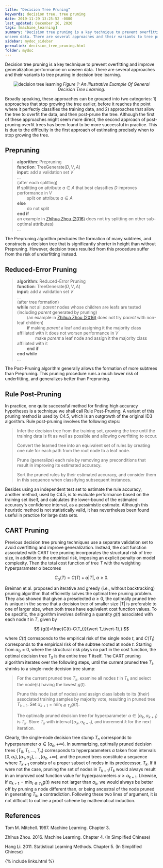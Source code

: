 ```yaml
---
title: "Decision Tree Pruning"
keywords: decision tree, tree pruning
date: 2019-11-29 13:25:52 -0800
last_updated: December 26, 2020
tags: [machine_learning]
summary: "Decision tree pruning is a key technique to prevent overfitting and improve generalization performance on
unseen data. There are several approaches and their variants to tree pruning in decision tree learning."
sidebar: mydoc_sidebar
permalink: decision_tree_pruning.html
folder: mydoc
---
```


Decision tree pruning is a key technique to prevent overfitting and improve generalization performance on unseen data.
There are several approaches and their variants to tree pruning in decision tree learning.

<center>
    <img src="{{ "images/20191129-1.jpeg" }}" alt="decision tree learning"/>
    <I>Figure 1: An Illustrative Example Of General Decision Tree Learning.</I>
</center>

Broadly speaking, these approaches can be grouped into two categories: 1) approaches that stop growing the tree earlier,
before it reaches the point where it perfectly classifies the training data, and 2) approaches that allow the tree to
overfit the data, and then post-prune the tree. Although the first of these approaches might seem more direct, the
second approach of post-pruning overfit trees has been found to be more successful in practice. This is due to the
difficulty in the first approach of estimating precisely when to stop growing the tree.

## Prepruning
> **algorithm**: Prepruning  
> **function**: $\text{TreeGenerate}(D,V,A)$  
> **input**: add a validation set $V$  
> ...  
> (after each splitting)  
> **if** splitting on attribute $a\in A$ that best classifies $D$ improves performance in $V$  
> &emsp;&emsp; split on attribute $a\in A$  
> **else**  
> &emsp;&emsp; do not split  
> **end if**  
> an example in [Zhihua Zhou (2016)](#references) does not try splitting on other sub-optimal attributes)  
> ...

The Prepruning algorithm precludes the formation of many subtrees, and constructs a decision tree that is significantly
shorter in height than without Prepruning. However, decision trees resulted from this procedure suffer from the risk of
underfitting instead.

## Reduced-Error Pruning
> **algorithm**: Reduced-Error Pruning  
> **function**: $\text{TreeGenerate}(D,V,A)$  
> **input**: add a validation set $V$  
> ...  
> (after tree formation)  
> **while** not all $parent$ nodes whose children are leafs are tested (including $parent$ generated by pruning)  
> &emsp;&emsp; (an example in [Zhihua Zhou (2016)](#references) does not try $parent$ with non-leaf children)  
> &emsp;&emsp; <b>if</b> making $parent$ a leaf and assigning it the majority class affiliated with it does not worsen
performance in $V$  
> &emsp;&emsp;&emsp;&emsp; make $parent$ a leaf node and assign it the majority class affiliated with it  
> &emsp;&emsp; **end if**  
> **end while**  
> ...

The Post-Pruning algorithm generally allows the formation of more subtrees than Prepruning. This pruning procedure runs
a much lower risk of underfitting, and generalizes better than Prepruning.

## Rule Post-Pruning
In practice, one quite successful method for finding high accuracy hypotheses is a technique we shall call Rule
Post-Pruning. A variant of this pruning method is used by C4.5, which is an outgrowth of the original ID3 algorithm.
Rule post-pruning involves the following steps:

> Infer the decision tree from the training set, growing the tree until the training data is fit as well as possible and
allowing overfitting to occur.
>  
> Convert the learned tree into an equivalent set of rules by creating one rule for each path from the root node to a
leaf node.
>
> Prune (generalize) each rule by removing any preconditions that result in improving its estimated accuracy.
>
> Sort the pruned rules by their estimated accuracy, and consider them in this sequence when classifying subsequent
instances.

Besides using an independent test set to estimate the rule accuracy, another method, used by C4.5, is to evaluate
performance based on the training set itself, and calculates the lower-bound of the estimated accuracy's confidence
interval, as a pessimistic estimate. Although this heuristic method is not statistically valid, it has nevertheless been
found useful in practice for large data sets.

## CART Pruning
Previous decision tree pruning techniques use a separate validation set to avoid overfitting and improve generalization.
Instead, the cost function associated with CART tree pruning incorporates the structural risk of tree size, in addition
to the empirical risk, imposing an explicit penalty on model complexity. Then the total cost function of tree $T$ with
the weighting hyperparameter $\alpha$ becomes

$$
  {C_\alpha(T)=C(T)+\alpha\vert T\vert,\ \alpha\geq0.}
$$

Breiman et al. proposed an iterative and greedy (i.e., without backtracking) pruning algorithm that efficiently solves
the optimal tree pruning problem. They also showed that given a preselected $\alpha\geq0$, the optimally pruned tree is
unique in the sense that a decision tree of smaller size $\vert T\vert$ is preferable to one of larger size, when both
trees have equivalent cost function values. To be specific, the algorithm involves defining a quantity $g(t)$ associated
with each node $t$ in $T$, given by

$$
  {g(t)=\frac{C(t)-C(T_t)}{\vert T_t\vert-1},}
$$

where $C(t)$ corresponds to the empirical risk of the single node $t$, and $C(T_t)$ corresponds to the empirical risk of
the subtree rooted at node $t$. Starting from $\alpha_0=0$, where the structural risk plays no part in the cost
function, the optimal decision tree $T_0$ is the entire tree $T$ itself. The CART pruning algorithm iterates over the
following steps, until the current pruned tree $T_k$ shrinks to a single-node decision tree stump:

> For the current pruned tree $T_k$, examine all nodes $t$ in $T_k$ and select the node(s) having the lowest $g(t)$.
>
> Prune this node (set of nodes) and assign class labels to its (their) associated training samples by majority vote,
resulting in pruned tree $T_{k+1}$. Set $\alpha_{k+1}=\min_{t\in T_k}g(t)$.
>
> The optimally pruned decision tree for hyperparameter $\alpha\in[\alpha_k,\alpha_{k+1})$ is $T_k$. Store $T_k$ with
interval $[\alpha_k,\alpha_{k+1})$, and increment $k$ for the next iteration.

Clearly, the single-node decision tree stump $T_n$ corresponds to hyperparameter $\alpha\in[\alpha_n,+\infty)$. In
summarizing, optimally pruned decision trees $\{T_0,T_1,\ldots,T_n\}$ corresponds to hyperparameters $\alpha$ taken from
intervals $[0,\alpha_1),[\alpha_1,\alpha_2),\ldots,[\alpha_n,+\infty)$, and the pruned trees constitute a sequence where
$T_{k+1}$ consists of a proper subset of nodes in its predecessor, $T_k$. If it were not the case, pruning the set of
nodes in $T_{k+1}/T_k$ would always result in an improved cost function value for hyperparameters
$\alpha\geq\alpha_{k+1}$. Likewise, if $\alpha_{k+1}=\min_{t\in T_k}g(t)$ were not larger than $\alpha_k$, we would
always be better off by pruning a node different than, or being ancestral of the node pruned in generating $T_k$, a
contradiction. Following these two lines of argument, it is not difficult to outline a proof scheme by mathematical
induction.

## References
Tom M. Mitchell. 1997. Machine Learning. Chapter 3.

Zhihua Zhou. 2016. Machine Learning. Chapter 4. (In Simplified Chinese)

Hang Li. 2011. Statistical Learning Methods. Chapter 5. (In Simplified Chinese)

{% include links.html %}
